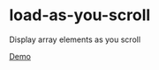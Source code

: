 # load-as-you-scroll
Display array elements as you scroll

[Demo](https://sankluj.github.io/load-as-you-scroll/)
